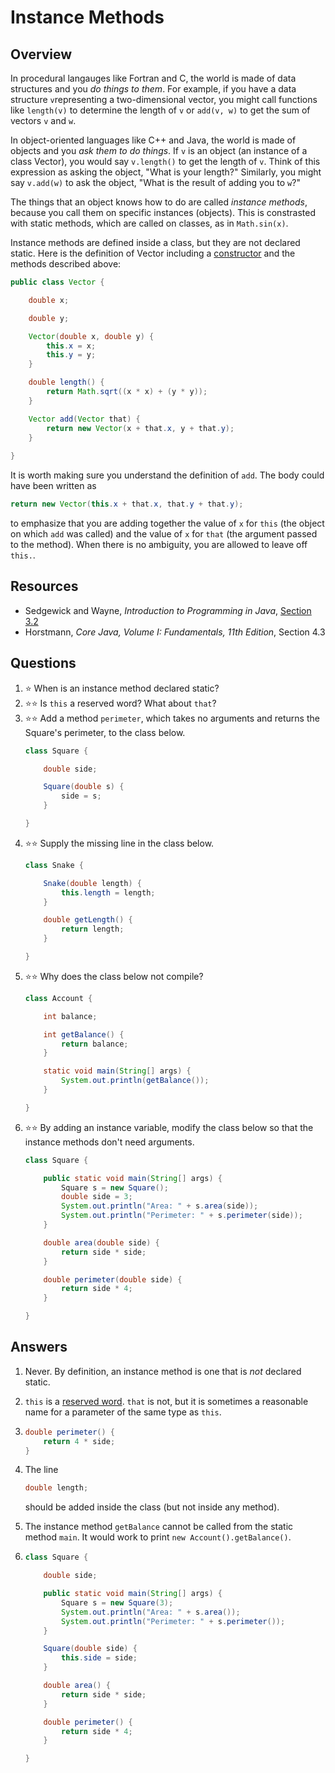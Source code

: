 # Instance Methods
## Overview
In procedural langauges like Fortran and C, the world is made of data structures and you *do things to them*. For example, if you have a data structure `v`representing a two-dimensional vector, you might call functions like `length(v)` to determine the length of `v` or `add(v, w)` to get the sum of vectors `v` and `w`.

In object-oriented languages like C++ and Java, the world is made of objects and you *ask them to do things*. If `v` is an object (an instance of a class Vector), you would say `v.length()` to get the length of `v`. Think of this expression as asking the object, "What is your length?" Similarly, you might say `v.add(w)` to ask the object, "What is the result of adding you to `w`?"

The things that an object knows how to do are called *instance methods*, because you call them on specific instances (objects). This is constrasted with static methods, which are called on classes, as in `Math.sin(x)`.

Instance methods are defined inside a class, but they are not declared static. Here is the definition of Vector including a [constructor](constructors.md) and the methods described above:

```java
public class Vector {

    double x;

    double y;

    Vector(double x, double y) {
        this.x = x;
        this.y = y;
    }

    double length() {
        return Math.sqrt((x * x) + (y * y));
    }

    Vector add(Vector that) {
        return new Vector(x + that.x, y + that.y);
    }
    
}
```

It is worth making sure you understand the definition of `add`. The body could have been written as

```java
return new Vector(this.x + that.x, that.y + that.y);
```

to emphasize that you are adding together the value of `x` for `this` (the object on which `add` was called) and the value of `x` for `that` (the argument passed to the method). When there is no ambiguity, you are allowed to leave off `this.`.

## Resources
- Sedgewick and Wayne, *Introduction to Programming in Java*, [Section 3.2](https://introcs.cs.princeton.edu/java/32class/)
- Horstmann, *Core Java, Volume I: Fundamentals, 11th Edition*, Section 4.3

## Questions
1. :star: When is an instance method declared static?
1. :star::star: Is `this` a reserved word? What about `that`?
1. :star::star: Add a method `perimeter`, which takes no arguments and returns the Square's perimeter, to the class below.
    ```java
    class Square {

        double side;

        Square(double s) {
            side = s;
        }

    }
    ```
1. :star::star: Supply the missing line in the class below.
    ```java
    class Snake {

        Snake(double length) {
            this.length = length;
        }

        double getLength() {
            return length;
        }

    }    
    ```
1. :star::star: Why does the class below not compile?
    ```java
    class Account {

        int balance;

        int getBalance() {
            return balance;
        }

        static void main(String[] args) {
            System.out.println(getBalance());
        }

    }
    ```
1. :star::star: By adding an instance variable, modify the class below so that the instance methods don't need arguments.
    ```java
    class Square {

        public static void main(String[] args) {
            Square s = new Square();
            double side = 3;
            System.out.println("Area: " + s.area(side));
            System.out.println("Perimeter: " + s.perimeter(side));
        }

        double area(double side) {
            return side * side;
        }

        double perimeter(double side) {
            return side * 4;
        }

    }
    ```
## Answers
1. Never. By definition, an instance method is one that is *not* declared static.
1. `this` is a [reserved word](https://en.wikipedia.org/wiki/List_of_Java_keywords). `that` is not, but it is sometimes a reasonable name for a parameter of the same type as `this`.
1.
    ```java
    double perimeter() {
        return 4 * side;
    }
    ```
1. The line
    ```java
    double length;
    ```
    should be added inside the class (but not inside any method).
1. The instance method `getBalance` cannot be called from the static method `main`. It would work to print `new Account().getBalance()`.

1.
    ```java
    class Square {

        double side;

        public static void main(String[] args) {
            Square s = new Square(3);
            System.out.println("Area: " + s.area());
            System.out.println("Perimeter: " + s.perimeter());
        }

        Square(double side) {
            this.side = side;
        }

        double area() {
            return side * side;
        }

        double perimeter() {
            return side * 4;
        }

    }
    ```
